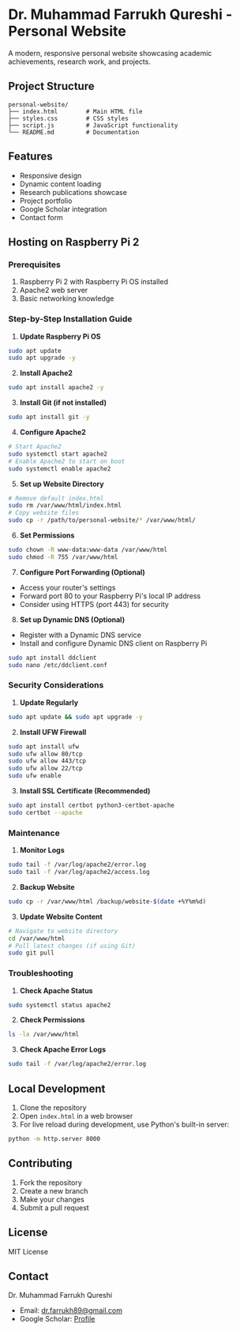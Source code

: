 # Dr. Muhammad Farrukh Qureshi - Personal Website

A modern, responsive personal website showcasing academic achievements, research work, and projects.

## Project Structure
```
personal-website/
├── index.html        # Main HTML file
├── styles.css        # CSS styles
├── script.js         # JavaScript functionality
└── README.md         # Documentation
```

## Features
- Responsive design
- Dynamic content loading
- Research publications showcase
- Project portfolio
- Google Scholar integration
- Contact form

## Hosting on Raspberry Pi 2

### Prerequisites
1. Raspberry Pi 2 with Raspberry Pi OS installed
2. Apache2 web server
3. Basic networking knowledge

### Step-by-Step Installation Guide

1. **Update Raspberry Pi OS**
```bash
sudo apt update
sudo apt upgrade -y
```

2. **Install Apache2**
```bash
sudo apt install apache2 -y
```

3. **Install Git (if not installed)**
```bash
sudo apt install git -y
```

4. **Configure Apache2**
```bash
# Start Apache2
sudo systemctl start apache2
# Enable Apache2 to start on boot
sudo systemctl enable apache2
```

5. **Set up Website Directory**
```bash
# Remove default index.html
sudo rm /var/www/html/index.html
# Copy website files
sudo cp -r /path/to/personal-website/* /var/www/html/
```

6. **Set Permissions**
```bash
sudo chown -R www-data:www-data /var/www/html
sudo chmod -R 755 /var/www/html
```

7. **Configure Port Forwarding (Optional)**
- Access your router's settings
- Forward port 80 to your Raspberry Pi's local IP address
- Consider using HTTPS (port 443) for security

8. **Set up Dynamic DNS (Optional)**
- Register with a Dynamic DNS service
- Install and configure Dynamic DNS client on Raspberry Pi
```bash
sudo apt install ddclient
sudo nano /etc/ddclient.conf
```

### Security Considerations
1. **Update Regularly**
```bash
sudo apt update && sudo apt upgrade -y
```

2. **Install UFW Firewall**
```bash
sudo apt install ufw
sudo ufw allow 80/tcp
sudo ufw allow 443/tcp
sudo ufw allow 22/tcp
sudo ufw enable
```

3. **Install SSL Certificate (Recommended)**
```bash
sudo apt install certbot python3-certbot-apache
sudo certbot --apache
```

### Maintenance
1. **Monitor Logs**
```bash
sudo tail -f /var/log/apache2/error.log
sudo tail -f /var/log/apache2/access.log
```

2. **Backup Website**
```bash
sudo cp -r /var/www/html /backup/website-$(date +%Y%m%d)
```

3. **Update Website Content**
```bash
# Navigate to website directory
cd /var/www/html
# Pull latest changes (if using Git)
sudo git pull
```

### Troubleshooting
1. **Check Apache Status**
```bash
sudo systemctl status apache2
```

2. **Check Permissions**
```bash
ls -la /var/www/html
```

3. **Check Apache Error Logs**
```bash
sudo tail -f /var/log/apache2/error.log
```

## Local Development
1. Clone the repository
2. Open `index.html` in a web browser
3. For live reload during development, use Python's built-in server:
```bash
python -m http.server 8000
```

## Contributing
1. Fork the repository
2. Create a new branch
3. Make your changes
4. Submit a pull request

## License
MIT License

## Contact
Dr. Muhammad Farrukh Qureshi
- Email: dr.farrukh89@gmail.com
- Google Scholar: [Profile](https://scholar.google.com/citations?user=yFCfrCUAAAAJ)
